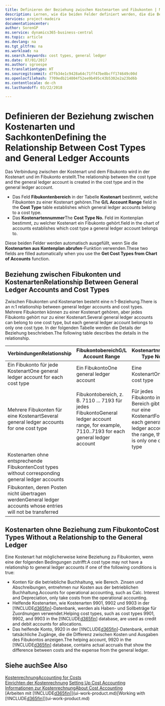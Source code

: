 ```yaml
---
title: Definieren der Beziehung zwischen Kostenarten und Fibukonten | Microsoft Docs
description: Lernen, wie die beiden Felder definiert werden, die die Beziehung zwischen Kostenart und Fibukonto festlegen
services: project-madeira
documentationcenter: 
author: SorenGP
ms.service: dynamics365-business-central
ms.topic: article
ms.devlang: na
ms.tgt_pltfrm: na
ms.workload: na
ms.search.keywords: cost types, general ledger
ms.date: 07/01/2017
ms.author: sgroespe
ms.translationtype: HT
ms.sourcegitcommit: d7fb34e1c9428a64c71ff47be8bcff174649c00d
ms.openlocfilehash: 7709edb214804f52ee9b495c43b5302e2a23bd6b
ms.contentlocale: de-ch
ms.lasthandoff: 03/22/2018

---
```

# <a name="defining-the-relationship-between-cost-types-and-general-ledger-accounts"></a><span data-ttu-id="e64c1-103">Definieren der Beziehung zwischen Kostenarten und Sachkonten</span><span class="sxs-lookup"><span data-stu-id="e64c1-103">Defining the Relationship Between Cost Types and General Ledger Accounts</span></span>
<span data-ttu-id="e64c1-104">Das Verbindung zwischen der Kostenart und dem Fibukonto wird in der Kostenart und im Fibukonto erstellt.</span><span class="sxs-lookup"><span data-stu-id="e64c1-104">The relationship between the cost type and the general ledger account is created in the cost type and in the general ledger account.</span></span>  

* <span data-ttu-id="e64c1-105">Das Feld **Fibukontenbereich** in der Tabelle **Kostenart** bestimmt, welche Fibukonten zu einer Kostenart gehören.</span><span class="sxs-lookup"><span data-stu-id="e64c1-105">The **G/L Account Range** field in the **Cost Type** table establishes which general ledger accounts belong to a cost type.</span></span>  
* <span data-ttu-id="e64c1-106">Das **Kostenartennummer**</span><span class="sxs-lookup"><span data-stu-id="e64c1-106">The **Cost Type No.**</span></span> <span data-ttu-id="e64c1-107">Feld im Kontenplan bestimmt, zu welcher Kostenart ein Fibukonto gehört.</span><span class="sxs-lookup"><span data-stu-id="e64c1-107">field in the chart of accounts establishes which cost type a general ledger account belongs to.</span></span>  

<span data-ttu-id="e64c1-108">Diese beiden Felder werden automatisch ausgefüllt, wenn Sie die **Kostenarten aus Kontenplan abrufen**-Funktion verwenden.</span><span class="sxs-lookup"><span data-stu-id="e64c1-108">These two fields are filled automatically when you use the **Get Cost Types from Chart of Accounts** function.</span></span>  

## <a name="relationship-between-general-ledger-accounts-and-cost-types"></a><span data-ttu-id="e64c1-109">Beziehung zwischen Fibukonten und Kostenarten</span><span class="sxs-lookup"><span data-stu-id="e64c1-109">Relationship Between General Ledger Accounts and Cost Types</span></span>  
<span data-ttu-id="e64c1-110">Zwischen Fibukonten und Kostenarten besteht eine n:1-Beziehung.</span><span class="sxs-lookup"><span data-stu-id="e64c1-110">There is an n:1 relationship between general ledger accounts and cost types.</span></span> <span data-ttu-id="e64c1-111">Mehrere Fibukonten können zu einer Kostenart gehören, aber jedes Fibukonto gehört nur zu einer Kostenart.</span><span class="sxs-lookup"><span data-stu-id="e64c1-111">Several general ledger accounts can belong to one cost type, but each general ledger account belongs to only one cost type.</span></span> <span data-ttu-id="e64c1-112">In der folgenden Tabelle werden die Details der Beziehung beschrieben.</span><span class="sxs-lookup"><span data-stu-id="e64c1-112">The following table describes the details in the relationship.</span></span>  

|<span data-ttu-id="e64c1-113">Verbindungen</span><span class="sxs-lookup"><span data-stu-id="e64c1-113">Relationship</span></span>|<span data-ttu-id="e64c1-114">**Fibukontobereich**</span><span class="sxs-lookup"><span data-stu-id="e64c1-114">**G/L Account Range**</span></span>|<span data-ttu-id="e64c1-115">**Kostenartnr.**</span><span class="sxs-lookup"><span data-stu-id="e64c1-115">**Cost Type No.**</span></span>|  
|------------------|------------------------------------------------|-------------------------------------------|  
|<span data-ttu-id="e64c1-116">Ein Fibukonto für jede Kostenart</span><span class="sxs-lookup"><span data-stu-id="e64c1-116">One general ledger account for each cost type</span></span>|<span data-ttu-id="e64c1-117">Ein Fibukonto</span><span class="sxs-lookup"><span data-stu-id="e64c1-117">One general ledger account</span></span>|<span data-ttu-id="e64c1-118">Eine Kostenart</span><span class="sxs-lookup"><span data-stu-id="e64c1-118">One cost type</span></span>|  
|<span data-ttu-id="e64c1-119">Mehrere Fibukonten für eine Kostenart</span><span class="sxs-lookup"><span data-stu-id="e64c1-119">Several general ledger accounts for one cost type</span></span>|<span data-ttu-id="e64c1-120">Fibukontobereich, z. B. 7110 ... 7193 für jedes Fibukonto</span><span class="sxs-lookup"><span data-stu-id="e64c1-120">General ledger account range, for example, 7110..7193 for each general ledger account</span></span>|<span data-ttu-id="e64c1-121">Für jedes Fibukonto im Bereich gibt es nur eine Kostenart</span><span class="sxs-lookup"><span data-stu-id="e64c1-121">For each general ledger account in the range, there is only one cost type</span></span>|  
|<span data-ttu-id="e64c1-122">Kostenarten ohne entsprechende Fibukonten</span><span class="sxs-lookup"><span data-stu-id="e64c1-122">Cost types without corresponding general ledger accounts</span></span>|<Empty>||  
|<span data-ttu-id="e64c1-123">Fibukonten, deren Posten nicht übertragen werden</span><span class="sxs-lookup"><span data-stu-id="e64c1-123">General ledger accounts whose entries will not be transferred</span></span>||<Empty>|  

## <a name="cost-types-without-a-relationship-to-the-general-ledger"></a><span data-ttu-id="e64c1-124">Kostenarten ohne Beziehung zum Fibukonto</span><span class="sxs-lookup"><span data-stu-id="e64c1-124">Cost Types Without a Relationship to the General Ledger</span></span>  
<span data-ttu-id="e64c1-125">Eine Kostenart hat möglicherweise keine Beziehung zu Fibukonten, wenn eine der folgenden Bedingungen zutrifft:</span><span class="sxs-lookup"><span data-stu-id="e64c1-125">A cost type may not have a relationship to general ledger accounts if one of the following conditions is true:</span></span>  

* <span data-ttu-id="e64c1-126">Konten für die betriebliche Buchhaltung, wie Berech. Zinsen und Abschreibungen, entnehmen nur Kosten aus der betrieblichen Buchhaltung.</span><span class="sxs-lookup"><span data-stu-id="e64c1-126">Accounts for operational accounting, such as Calc. Interest and Depreciation, only take costs from the operational accounting.</span></span>  
* <span data-ttu-id="e64c1-127">Helfende Kostenarten, wie Kostenarten 9901, 9902 und 9903 in der [!INCLUDE[d365fin](includes/d365fin_md.md)]-Datenbank, werden als Haben- und Sollbeträge für Zuordnungen verwendet.</span><span class="sxs-lookup"><span data-stu-id="e64c1-127">Helping cost types, such as cost types 9901, 9902, and 9903 in the [!INCLUDE[d365fin](includes/d365fin_md.md)] database, are used as credit and debit accounts for allocations.</span></span>  
* <span data-ttu-id="e64c1-128">Das helfende Konto, 9920 in der [!INCLUDE[d365fin](includes/d365fin_md.md)]-Datenbank, enthält tatsächliche Zugänge, die die Differenz zwischen Kosten und Ausgaben des Fibukontos anzeigen.</span><span class="sxs-lookup"><span data-stu-id="e64c1-128">The helping account, 9920 in the [!INCLUDE[d365fin](includes/d365fin_md.md)] database, contains actual accruals that show the difference between costs and the expense from the general ledger.</span></span>  

## <a name="see-also"></a><span data-ttu-id="e64c1-129">Siehe auch</span><span class="sxs-lookup"><span data-stu-id="e64c1-129">See Also</span></span>  
[<span data-ttu-id="e64c1-130">Kostenrechnung</span><span class="sxs-lookup"><span data-stu-id="e64c1-130">Accounting for Costs</span></span>](finance-manage-cost-accounting.md)  
<span data-ttu-id="e64c1-131">[Einrichten der Kostenrechnung](finance-set-up-cost-accounting.md) </span><span class="sxs-lookup"><span data-stu-id="e64c1-131">[Setting Up Cost Accounting](finance-set-up-cost-accounting.md) </span></span>  
[<span data-ttu-id="e64c1-132">Informationen zur Kostenrechnung</span><span class="sxs-lookup"><span data-stu-id="e64c1-132">About Cost Accounting</span></span>](finance-about-cost-accounting.md)  
<span data-ttu-id="e64c1-133">[Arbeiten mit [!INCLUDE[d365fin](includes/d365fin_md.md)]](ui-work-product.md)</span><span class="sxs-lookup"><span data-stu-id="e64c1-133">[Working with [!INCLUDE[d365fin](includes/d365fin_md.md)]](ui-work-product.md)</span></span>

